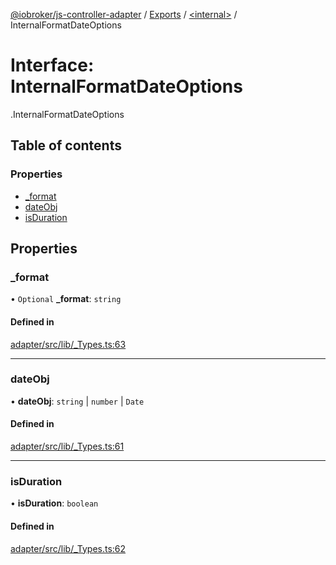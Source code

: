 [@iobroker/js-controller-adapter](../README.md) / [Exports](../modules.md) / [<internal\>](../modules/internal_.md) / InternalFormatDateOptions

# Interface: InternalFormatDateOptions

[<internal>](../modules/internal_.md).InternalFormatDateOptions

## Table of contents

### Properties

- [\_format](internal_.InternalFormatDateOptions.md#_format)
- [dateObj](internal_.InternalFormatDateOptions.md#dateobj)
- [isDuration](internal_.InternalFormatDateOptions.md#isduration)

## Properties

### \_format

• `Optional` **\_format**: `string`

#### Defined in

[adapter/src/lib/_Types.ts:63](https://github.com/ioBroker/ioBroker.js-controller/blob/7dd079e8/packages/adapter/src/lib/_Types.ts#L63)

___

### dateObj

• **dateObj**: `string` \| `number` \| `Date`

#### Defined in

[adapter/src/lib/_Types.ts:61](https://github.com/ioBroker/ioBroker.js-controller/blob/7dd079e8/packages/adapter/src/lib/_Types.ts#L61)

___

### isDuration

• **isDuration**: `boolean`

#### Defined in

[adapter/src/lib/_Types.ts:62](https://github.com/ioBroker/ioBroker.js-controller/blob/7dd079e8/packages/adapter/src/lib/_Types.ts#L62)
